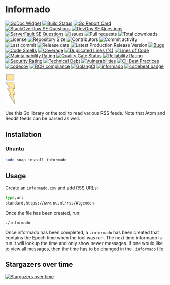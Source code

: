 # Informado

[![GoDoc Widget]][GoDoc]
[![Build Status](https://travis-ci.org/030/informado.svg?branch=master)](https://travis-ci.org/030/informado)
[![Go Report Card](https://goreportcard.com/badge/github.com/030/informado)](https://goreportcard.com/report/github.com/030/informado)
[![StackOverflow SE Questions](https://img.shields.io/stackexchange/stackoverflow/t/informado.svg?logo=stackoverflow)](https://stackoverflow.com/tags/informado)
[![DevOps SE Questions](https://img.shields.io/stackexchange/devops/t/informado.svg?logo=stackexchange)](https://devops.stackexchange.com/tags/informado)
[![ServerFault SE Questions](https://img.shields.io/stackexchange/serverfault/t/informado.svg?logo=serverfault)](https://serverfault.com/tags/informado)
![Issues](https://img.shields.io/github/issues-raw/030/informado.svg)
![Pull requests](https://img.shields.io/github/issues-pr-raw/030/informado.svg)
![Total downloads](https://img.shields.io/github/downloads/030/informado/total.svg)
![License](https://img.shields.io/github/license/030/informado.svg)
![Repository Size](https://img.shields.io/github/repo-size/030/informado.svg)
![Contributors](https://img.shields.io/github/contributors/030/informado.svg)
![Commit activity](https://img.shields.io/github/commit-activity/m/030/informado.svg)
![Last commit](https://img.shields.io/github/last-commit/030/informado.svg)
![Release date](https://img.shields.io/github/release-date/030/informado.svg)
![Latest Production Release Version](https://img.shields.io/github/release/030/informado.svg)
[![Bugs](https://sonarcloud.io/api/project_badges/measure?project=030_informado&metric=bugs)](https://sonarcloud.io/dashboard?id=030_informado)
[![Code Smells](https://sonarcloud.io/api/project_badges/measure?project=030_informado&metric=code_smells)](https://sonarcloud.io/dashboard?id=030_informado)
[![Coverage](https://sonarcloud.io/api/project_badges/measure?project=030_informado&metric=coverage)](https://sonarcloud.io/dashboard?id=030_informado)
[![Duplicated Lines (%)](https://sonarcloud.io/api/project_badges/measure?project=030_informado&metric=duplicated_lines_density)](https://sonarcloud.io/dashboard?id=030_informado)
[![Lines of Code](https://sonarcloud.io/api/project_badges/measure?project=030_informado&metric=ncloc)](https://sonarcloud.io/dashboard?id=030_informado)
[![Maintainability Rating](https://sonarcloud.io/api/project_badges/measure?project=030_informado&metric=sqale_rating)](https://sonarcloud.io/dashboard?id=030_informado)
[![Quality Gate Status](https://sonarcloud.io/api/project_badges/measure?project=030_informado&metric=alert_status)](https://sonarcloud.io/dashboard?id=030_informado)
[![Reliability Rating](https://sonarcloud.io/api/project_badges/measure?project=030_informado&metric=reliability_rating)](https://sonarcloud.io/dashboard?id=030_informado)
[![Security Rating](https://sonarcloud.io/api/project_badges/measure?project=030_informado&metric=security_rating)](https://sonarcloud.io/dashboard?id=030_informado)
[![Technical Debt](https://sonarcloud.io/api/project_badges/measure?project=030_informado&metric=sqale_index)](https://sonarcloud.io/dashboard?id=030_informado)
[![Vulnerabilities](https://sonarcloud.io/api/project_badges/measure?project=030_informado&metric=vulnerabilities)](https://sonarcloud.io/dashboard?id=030_informado)
[![CII Best Practices](https://bestpractices.coreinfrastructure.org/projects/2810/badge)](https://bestpractices.coreinfrastructure.org/projects/2810)
[![codecov](https://codecov.io/gh/030/informado/branch/master/graph/badge.svg)](https://codecov.io/gh/030/informado)
[![BCH compliance](https://bettercodehub.com/edge/badge/030/informado?branch=master)](https://bettercodehub.com/results/030/informado)
[![GolangCI](https://golangci.com/badges/github.com/golangci/golangci-web.svg)](https://golangci.com/r/github.com/030/informado)
[![informado](https://snapcraft.io//informado/badge.svg)](https://snapcraft.io/informado)
[![codebeat badge](https://codebeat.co/badges/60706232-493c-4527-b0c9-9e38f682b68c)](https://codebeat.co/projects/github-com-030-informado-master)

<a href="https://informado.releasesoftwaremoreoften.com"><img src="https://github.com/030/informado/raw/master/assets/logo/logo.png" height="100"></a>

Use this Go library or the tool to read various RSS feeds. Note that Atom and Reddit feeds can be parsed as well.

## Installation

### Ubuntu

```bash
sudo snap install informado
```

## Usage

Create an `informado.csv` and add RSS URLs:

```bash
type,url
standard,https://www.nu.nl/rss/Algemeen
```

Once the file has been created, run:

```bash
./informado
```

Once informado has been completed, a `.informado` has been created that
contains the Epoch time when the tool was run. The next time informado is run
it will lookup the time and only show newer messages. If one would like to view
all messages, then the time has to be changed in the `.informado` file. 

## Stargazers over time

[![Stargazers over time](https://starchart.cc/030/informado.svg)](https://starchart.cc/030/informado)

[GoDoc]: https://godoc.org/github.com/030/informado
[GoDoc Widget]: https://godoc.org/github.com/030/informado?status.svg
